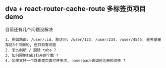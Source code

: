 ## dva + react-router-cache-route 多标签页项目demo

目前还有几个问题没解决

```
1. 例如路由: /user/:id, 那访问: /user/123, /user/234, /user/4545, 是希望缓存这3个页面的, 但目前有问题
2. 怎么刷新 / 删除 tabs ?
3. 如何限制tabs打开的个数 ?
4. 如果支持一个路由或页面打开多次, namespace该如何注册和切换 ?
```
